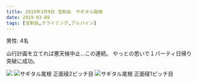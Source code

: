 ```yaml
---
title: 2019年3月9日 宝剣岳　サギタル尾根
date: 2019-03-09
tags: [宝剣岳,クライミング,アルパイン]
---
```


男性: 4名

山行計画を立てれば悪天候中止...この連続。
やっとの思いで１パーティ日帰り突破に成功。

![](/2019/03/09/20190309/1.jpg)
![サギタル尾根 正面稜2ピッチ目](/2019/03/09/20190309/2.jpg)
![サギタル尾根 正面稜1ピッチ目](/2019/03/09/20190309/3.jpg)

